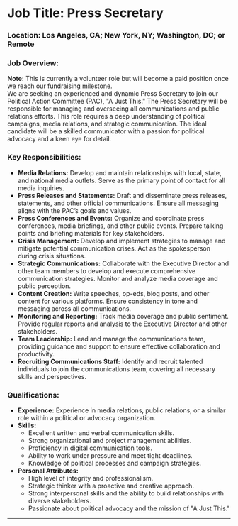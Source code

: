 # **Job Title:** Press Secretary  

### **Location:** Los Angeles, CA; New York, NY; Washington, DC; or Remote  

### **Job Overview:**  
**Note:** This is currently a volunteer role but will become a paid position once we reach our fundraising milestone.  
We are seeking an experienced and dynamic Press Secretary to join our Political Action Committee (PAC), "A Just This." The Press Secretary will be responsible for managing and overseeing all communications and public relations efforts. This role requires a deep understanding of political campaigns, media relations, and strategic communication. The ideal candidate will be a skilled communicator with a passion for political advocacy and a keen eye for detail.

### **Key Responsibilities:**  
- **Media Relations:** Develop and maintain relationships with local, state, and national media outlets. Serve as the primary point of contact for all media inquiries.
- **Press Releases and Statements:** Draft and disseminate press releases, statements, and other official communications. Ensure all messaging aligns with the PAC’s goals and values.
- **Press Conferences and Events:** Organize and coordinate press conferences, media briefings, and other public events. Prepare talking points and briefing materials for key stakeholders.
- **Crisis Management:** Develop and implement strategies to manage and mitigate potential communication crises. Act as the spokesperson during crisis situations.
- **Strategic Communications:** Collaborate with the Executive Director and other team members to develop and execute comprehensive communication strategies. Monitor and analyze media coverage and public perception.
- **Content Creation:** Write speeches, op-eds, blog posts, and other content for various platforms. Ensure consistency in tone and messaging across all communications.
- **Monitoring and Reporting:** Track media coverage and public sentiment. Provide regular reports and analysis to the Executive Director and other stakeholders.
- **Team Leadership:** Lead and manage the communications team, providing guidance and support to ensure effective collaboration and productivity.
- **Recruiting Communications Staff:** Identify and recruit talented individuals to join the communications team, covering all necessary skills and perspectives.

### **Qualifications:**  
- **Experience:** Experience in media relations, public relations, or a similar role within a political or advocacy organization.
- **Skills:**  
  - Excellent written and verbal communication skills.
  - Strong organizational and project management abilities.
  - Proficiency in digital communication tools.
  - Ability to work under pressure and meet tight deadlines.
  - Knowledge of political processes and campaign strategies.
- **Personal Attributes:**  
  - High level of integrity and professionalism.
  - Strategic thinker with a proactive and creative approach.
  - Strong interpersonal skills and the ability to build relationships with diverse stakeholders.
  - Passionate about political advocacy and the mission of "A Just This."

---